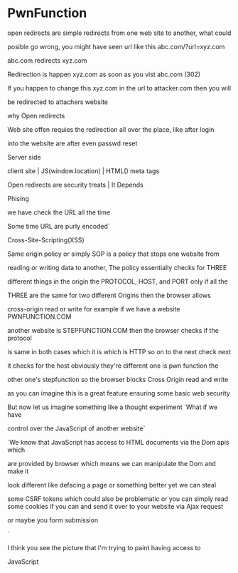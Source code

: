 # PwnFunction




open redirects are simple redirects from one web site to another, what could

posible go wrong, you might have seen url like this abc.com/?url=xyz.com 

abc.com redirects xyz.com

Redirection is happen xyz.com as soon as  you vist abc.com (302)


If you happen to change this xyz.com in the url to attacker.com then you will

be redirected to attachers website


why Open redirects


Web site offen requies the redirection all over the place, like after login 

into the website are after even passwd reset


Server side

client site | JS(window.location)
	    | HTML(<meta>) meta tags


Open redirects are security treats | It Depends

Phising

we have check the URL all the time

Some time URL are purly encoded`




Cross-Site-Scripting(XSS)


Same origin policy or simply SOP is a policy that stops one website from 

reading or writing data to another, The policy essentially checks for THREE 

different things in the origin the PROTOCOL, HOST, and PORT only if all the 

THREE are the same for two different Origins then the browser allows

cross-origin read or write for example if we have a website PWNFUNCTION.COM 

another website is STEPFUNCTION.COM then the browser checks if the protocol 

is same in both cases which it is which is HTTP so on to the next check next

it checks for the host obviously they're different one is pwn function  the 

other one's stepfunction so the browser blocks Cross Origin read and write

as you can imagine this is a great feature ensuring some basic web security 

But now let us imagine something like a thought experiment `What if we have 

control over the JavaScript of another website`


`We know that JavaScript has access to HTML documents via the Dom apis which

are provided by browser which means we can manipulate the Dom and make it

look different like defacing a page or something better yet we can steal 

some CSRF tokens which could also be problematic or you can simply read some cookies if you can and send it over to your website via Ajax request

or maybe you form submission

` 

I think you see the picture that I'm trying to paint having access to 

JavaScript
